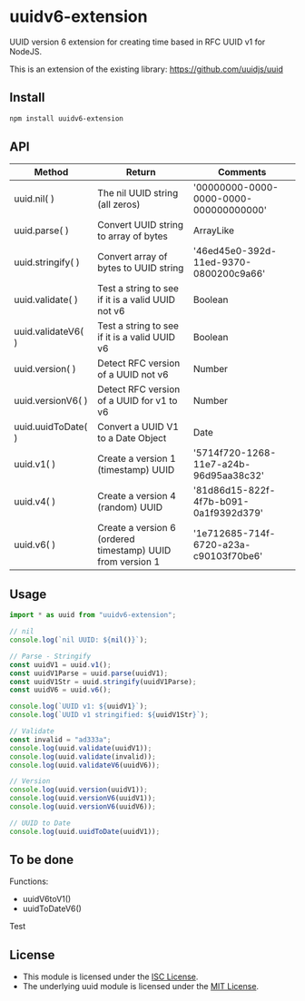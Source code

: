 # uuidv6-extension

UUID version 6 extension for creating time based in RFC UUID v1 for NodeJS.

This is an extension of the existing library: <https://github.com/uuidjs/uuid>

## Install

```bash
npm install uuidv6-extension
```

## API

| Method             | Return                                                     | Comments                               |
| ------------------ | ---------------------------------------------------------- | -------------------------------------- |
| uuid.nil( )        | The nil UUID string (all zeros)                            | '00000000-0000-0000-0000-000000000000' |
| uuid.parse( )      | Convert UUID string to array of bytes                      | ArrayLike<number>                      |
| uuid.stringify( )  | Convert array of bytes to UUID string                      | '46ed45e0-392d-11ed-9370-0800200c9a66' |
| uuid.validate( )   | Test a string to see if it is a valid UUID not v6          | Boolean                                |
| uuid.validateV6( ) | Test a string to see if it is a valid UUID v6              | Boolean                                |
| uuid.version( )    | Detect RFC version of a UUID not v6                        | Number                                 |
| uuid.versionV6( )  | Detect RFC version of a UUID for v1 to v6                  | Number                                 |
| uuid.uuidToDate( ) | Convert a UUID V1 to a Date Object                         | Date                                   |
| uuid.v1( )         | Create a version 1 (timestamp) UUID                        | '5714f720-1268-11e7-a24b-96d95aa38c32' |
| uuid.v4( )         | Create a version 4 (random) UUID                           | '81d86d15-822f-4f7b-b091-0a1f9392d379' |
| uuid.v6( )         | Create a version 6 (ordered timestamp) UUID from version 1 | '1e712685-714f-6720-a23a-c90103f70be6' |

## Usage

```ts
import * as uuid from "uuidv6-extension";

// nil
console.log(`nil UUID: ${nil()}`);

// Parse - Stringify
const uuidV1 = uuid.v1();
const uuidV1Parse = uuid.parse(uuidV1);
const uuidV1Str = uuid.stringify(uuidV1Parse);
const uuidV6 = uuid.v6();

console.log(`UUID v1: ${uuidV1}`);
console.log(`UUID v1 stringified: ${uuidV1Str}`);

// Validate
const invalid = "ad333a";
console.log(uuid.validate(uuidV1));
console.log(uuid.validate(invalid));
console.log(uuid.validateV6(uuidV6));

// Version
console.log(uuid.version(uuidV1));
console.log(uuid.versionV6(uuidV1));
console.log(uuid.versionV6(uuidV6));

// UUID to Date
console.log(uuid.uuidToDate(uuidV1));
```

## To be done

Functions:

- uuidV6toV1()
- uuidToDateV6()

Test

## License

- This module is licensed under the [ISC License](https://github.com/kurttheviking/uuid-with-v6-js/blob/master/LICENSE).
- The underlying uuid module is licensed under the [MIT License](https://github.com/kelektiv/node-uuid/blob/master/LICENSE.md).

